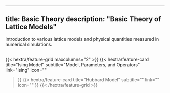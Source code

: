 
---
title: Basic Theory
description: "Basic Theory of Lattice Models"
---
Introduction to various lattice models and physical quantities measured in numerical simulations.<br><br>

{{< hextra/feature-grid maxcolumns="2" >}}
  {{< hextra/feature-card
    title="Ising Model"
    subtitle="Model, Parameters, and Operators"
    link="ising"
    icon=""
  >}}
  {{< hextra/feature-card
    title="Hubbard Model"
    subtitle=""
    link=""
    icon=""
  >}}
{{< /hextra/feature-grid >}}




